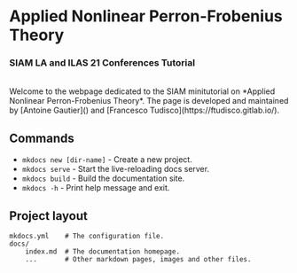 # Applied Nonlinear Perron-Frobenius Theory 
### SIAM LA and ILAS 21 Conferences Tutorial  

<br> 
Welcome to the webpage dedicated to the SIAM minitutorial on *Applied Nonlinear Perron-Frobenius Theory*. The page is developed and maintained by [Antoine Gautier]() and [Francesco Tudisco](https://ftudisco.gitlab.io/). 



## Commands

* `mkdocs new [dir-name]` - Create a new project.
* `mkdocs serve` - Start the live-reloading docs server.
* `mkdocs build` - Build the documentation site.
* `mkdocs -h` - Print help message and exit.

## Project layout

    mkdocs.yml    # The configuration file.
    docs/
        index.md  # The documentation homepage.
        ...       # Other markdown pages, images and other files.
